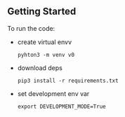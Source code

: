 ## Getting Started



To run the code:
- create virtual envv
    ``` 
    pyhton3 -m venv v0
    ```
- download deps
    ```
    pip3 install -r requirements.txt
    ```

- set development env var
    ```
    export DEVELOPMENT_MODE=True
    ```